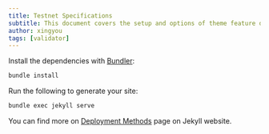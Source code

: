 ```yaml
---
title: Testnet Specifications
subtitle: This document covers the setup and options of theme feature described in the doc title
author: xingyou
tags: [validator]
---
```


Install the dependencies with [Bundler](http://bundler.io/):

```bash
bundle install
```

Run the following to generate your site:
```bash
bundle exec jekyll serve
```

You can find more on [Deployment Methods](https://jekyllrb.com/docs/deployment-methods/) page on Jekyll website.